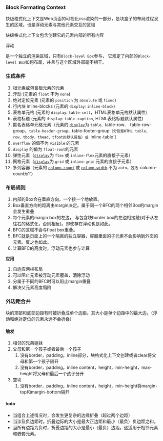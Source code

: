 ### Block Formating Context

快级格式化上下文是Web页面的可视化css渲染的一部分，是块盒子的布局过程发生的区域，也是浮动元素与其他元素交互的区域

快级格式化上下文包含创建它的元素内部的所有内容

浮动

是一个独立的渲染区域，只有`Block-level Box`参与， 它规定了内部的`Block-level Box`如何布局，并且与这个区域外部毫不相干。

### 生成条件

1. 根元素或包含根元素的元素
2. 浮动 (元素的 `float` 不为 `none`)
3. 绝对定位元素 (元素的 `position` 为 `absolute` 或 `fixed`)
4. 行内块 inline-blocks (元素的 `display`: `inline-block`)
5. 表格单元格 (元素的 `display`: `table-cell`，HTML表格单元格默认属性)
6. 表格标题 (元素的 `display`: `table-caption`, HTML表格标题默认属性)
7. 匿名表格单元格元素（元素的 [`display`](https://developer.mozilla.org/zh-CN/docs/Web/CSS/display)为 `table、`table-row`、 `table-row-group、``table-header-group、``table-footer-group`（分别是HTML table、row、tbody、thead、tfoot的默认属性）或 `inline-table`）
8. `overflow` 的值不为 `visible` 的元素
9. `display` 的值为 `float-root`的元素
10. 弹性元素（[`display`](https://developer.mozilla.org/zh-CN/docs/Web/CSS/display)为 `flex` 或 `inline-flex`元素的直接子元素）
11. 网格元素（[`display`](https://developer.mozilla.org/zh-CN/docs/Web/CSS/display)为 `grid` 或 `inline-grid` 元素的直接子元素）
12. 多列容器（元素的 [`column-count`](https://developer.mozilla.org/zh-CN/docs/Web/CSS/column-count) 或 [`column-width`](https://developer.mozilla.org/zh-CN/docs/Web/CSS/column-width) 不为 `auto，包括 `column-count` 为 `1`）

### 布局规则

1. 内部的Box会在垂直方向，一个接一个地放置。
2. Box垂直方向的距离由margin决定。属于同一个BFC的两个相邻Box的margin会发生重叠
3. 每个元素的margin box的左边， 与包含块border box的左边相接触(对于从左往右的格式化，否则相反)。即使存在浮动也是如此。
4. BFC的区域不会与float box重叠。
5. BFC就是页面上的一个隔离的独立容器，容器里面的子元素不会影响到外面的元素。反之也如此。
6. 计算BFC的高度时，浮动元素也参与计算

**应用**

1. 自适应两栏布局
2. 可以阻止元素被浮动元素覆盖，清除浮动
4. 分属于不同的BFC时可以阻止margin重叠
4. 解决父元素高度塌陷

### 外边距合并

块的顶部和底部边距有时被折叠成单个边距，其大小是单个边距中的最大边，（浮动和绝对定位的元素永远不会折叠）

#### 触发

1. 相邻的兄弟姐妹
2. 父母和第一个孩子或者最后一个孩子
   1. 没有border，padding，inline部分，块格式化上下文创建或者clear将父母和第一个孩子隔开
   2. 没有border，padding，inline content，height，min-height，max-height将父母和最后一个孩子分开
3. 空块
   1. 没有border，padding，inline content，height，min-height将margin-top和margin-bottom隔开

#### todo

- 当组合上述情况时，会发生更复杂的边缘折叠（超过两个边距）
- 当涉及负边距时，折叠边际的大小是最大正边距和最小（最负）负边距之和。
- 当所有边距为负时，折叠边距的大小是最小（最负）边距。这适用于相邻元素和嵌套元素。



